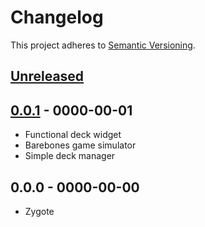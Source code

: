 # Changelog
This project adheres to [Semantic Versioning](http://semver.org/).

## [Unreleased]

## [0.0.1] - 0000-00-01
- Functional deck widget
- Barebones game simulator
- Simple deck manager

## 0.0.0 - 0000-00-00
- Zygote

[Unreleased]: https://github.com/autochthe/zygote/compare/v0.0.1...HEAD
[0.0.1]: https://github.com/autochthe/zygote/compare/v0.0.0...v0.0.1
